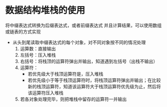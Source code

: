 # 数据结构堆栈的使用

将中缀表达式转换为后缀表达式，或者前缀表达式
并且计算结果，可以使用数组或链表的方式实现

- 从头到尾读取中缀表达式的每个对象，对不同对象按不同的情况处理
    1. 运算数：直接输出
    2. 左括号：压入堆栈
    3. 右括号：将栈顶的运算符弹出并输出，知道遇到左括号（出栈不输出）
    4. 运算符：
        - 若优先级大于栈顶运算符是，压入堆栈
        - 若优先级小于等于栈顶运算符时，将栈顶运算符弹出并输出；在比较新的栈顶运算符，知道该运算符大于栈顶运算符优先级为止，然后将该运算符压入堆栈
    5. 若各对象处理完毕，则把堆栈中留存的运算符一并输出